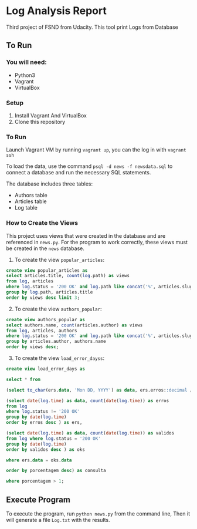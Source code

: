 # Log Analysis Report
Third project of FSND from Udacity.
This tool print Logs from Database

## To Run

### You will need:
- Python3
- Vagrant
- VirtualBox

### Setup
1. Install Vagrant And VirtualBox
2. Clone this repository

### To Run

Launch Vagrant VM by running `vagrant up`, you can the log in with `vagrant ssh`

To load the data, use the command `psql -d news -f newsdata.sql` to connect a database and run the necessary SQL statements.

The database includes three tables:
- Authors table
- Articles table
- Log table

### How to Create the Views
This project uses views that were created in the database and are referenced in `news.py`. For the program to work correctly, these views must be created in the `news` database.
1) To create the view `popular_articles`:
```sql
create view popular_articles as
select articles.title, count(log.path) as views
from log, articles
where log.status = '200 OK' and log.path like concat('%', articles.slug)
group by log.path, articles.title
order by views desc limit 3;
```

2) To create the view `authors_popular`:
```sql
create view authors_popular as
select authors.name, count(articles.author) as views
from log, articles, authors
where log.status = '200 OK' and log.path like concat('%', articles.slug) and articles.author=authors.id
group by articles.author, authors.name
order by views desc;
```

3) To create the view `load_error_dayss`:
```sql
create view load_error_days as

select * from

(select to_char(ers.data, 'Mon DD, YYYY') as data, ers.erros::decimal / oks.validos * 100 as porcentagem from

(select date(log.time) as data, count(date(log.time)) as erros
from log
where log.status != '200 OK'
group by date(log.time)
order by erros desc ) as ers,

(select date(log.time) as data, count(date(log.time)) as validos
from log where log.status = '200 OK'
group by date(log.time)
order by validos desc ) as oks

where ers.data = oks.data

order by porcentagem desc) as consulta

where porcentagem > 1;
```
## Execute Program
To execute the program, run `python news.py` from the command line, Then it will generate a file `Log.txt` with the results.
